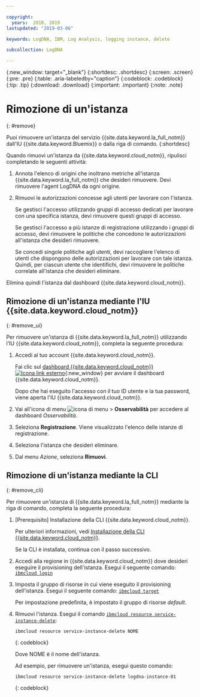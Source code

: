 ```yaml
---

copyright:
  years:  2018, 2019
lastupdated: "2019-03-06"

keywords: LogDNA, IBM, Log Analysis, logging instance, delete

subcollection: LogDNA

---
```


{:new_window: target="_blank"}
{:shortdesc: .shortdesc}
{:screen: .screen}
{:pre: .pre}
{:table: .aria-labeledby="caption"}
{:codeblock: .codeblock}
{:tip: .tip}
{:download: .download}
{:important: .important}
{:note: .note}

# Rimozione di un'istanza
{: #remove}

Puoi rimuovere un'istanza del servizio {{site.data.keyword.la_full_notm}} dall'IU {{site.data.keyword.Bluemix}} o dalla riga di comando.
{:shortdesc}

Quando rimuovi un'istanza da {{site.data.keyword.cloud_notm}}, ripulisci completando le seguenti attività:

1. Annota l'elenco di origini che inoltrano metriche all'istanza {{site.data.keyword.la_full_notm}} che desideri rimuovere. Devi rimuovere l'agent LogDNA da ogni origine.
2. Rimuovi le autorizzazioni concesse agli utenti per lavorare con l'istanza. 

    Se gestisci l'accesso utilizzando gruppi di accesso dedicati per lavorare con una specifica istanza, devi rimuovere questi gruppi di accesso.

    Se gestisci l'accesso a più istanze di registrazione utilizzando i gruppi di accesso, devi rimuovere le politiche che concedono le autorizzazioni all'istanza che desideri rimuovere.
    
    Se concedi singole politiche agli utenti, devi raccogliere l'elenco di utenti che dispongono delle autorizzazioni per lavorare con tale istanza. Quindi, per ciascun utente che identifichi, devi rimuovere le politiche correlate all'istanza che desideri eliminare.


Elimina quindi l'istanza dal dashboard {{site.data.keyword.cloud_notm}}.


## Rimozione di un'istanza mediante l'IU {{site.data.keyword.cloud_notm}}
{: #remove_ui}

Per rimuovere un'istanza di {{site.data.keyword.la_full_notm}} utilizzando l'IU {{site.data.keyword.cloud_notm}}, completa la seguente procedura:

1. Accedi al tuo account {{site.data.keyword.cloud_notm}}.

    Fai clic sul [dashboard {{site.data.keyword.cloud_notm}} ![Icona link esterno](../../icons/launch-glyph.svg "Icona link esterno")](https://cloud.ibm.com/login){:new_window} per avviare il dashboard {{site.data.keyword.cloud_notm}}.

	Dopo che hai eseguito l'accesso con il tuo ID utente e la tua password, viene aperta l'IU {{site.data.keyword.cloud_notm}}.

2. Vai all'icona di menu ![icona di menu ](../../icons/icon_hamburger.svg) &gt; **Osservabilità** per accedere al dashboard *Osservabilità*.

3. Seleziona **Registrazione**. Viene visualizzato l'elenco delle istanze di registrazione.

4. Seleziona l'istanza che desideri eliminare.

5. Dal menu *Azione*, seleziona **Rimuovi**.


## Rimozione di un'istanza mediante la CLI
{: #remove_cli}

Per rimuovere un'istanza di {{site.data.keyword.la_full_notm}} mediante la riga di comando, completa la seguente procedura:

1. [Prerequisito] Installazione della CLI {{site.data.keyword.cloud_notm}}.

   Per ulteriori informazioni, vedi [Installazione della CLI {{site.data.keyword.cloud_notm}}](/docs/cli?topic=cloud-cli-ibmcloud-cli#ibmcloud-cli).

   Se la CLI è installata, continua con il passo successivo.

2. Accedi alla regione in {{site.data.keyword.cloud_notm}} dove desideri eseguire il provisioning dell'istanza. Esegui il seguente comando: [`ibmcloud login`](/docs/cli/reference/ibmcloud?topic=cloud-cli-ibmcloud_cli#ibmcloud_login)

3. Imposta il gruppo di risorse in cui viene eseguito il provisioning dell'istanza. Esegui il seguente comando: [`ibmcloud target`](/docs/cli/reference/ibmcloud?topic=cloud-cli-ibmcloud_cli#ibmcloud_target)

    Per impostazione predefinita, è impostato il gruppo di risorse *default*.

4. Rimuovi l'istanza. Esegui il comando [`ibmcloud resource service-instance-delete`](/docs/cli/reference/ibmcloud?topic=cloud-cli-ibmcloud_commands_resource#ibmcloud_resource_service_instance_delete):

    ```
    ibmcloud resource service-instance-delete NOME 
    ```
    {: codeblock}

    Dove NOME è il nome dell'istanza.

    Ad esempio, per rimuovere un'istanza, esegui questo comando:

    ```
    ibmcloud resource service-instance-delete logdna-instance-01
    ```
    {: codeblock}



